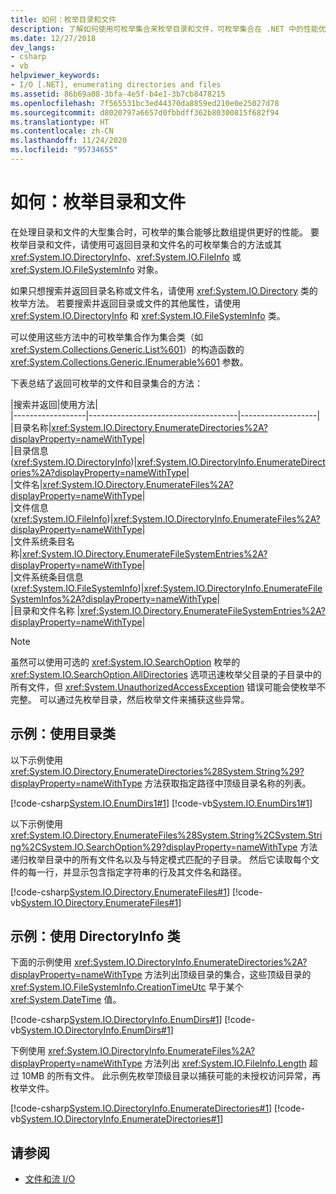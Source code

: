 ```yaml
---
title: 如何：枚举目录和文件
description: 了解如何使用可枚举集合来枚举目录和文件，可枚举集合在 .NET 中的性能优于数组。
ms.date: 12/27/2018
dev_langs:
- csharp
- vb
helpviewer_keywords:
- I/O [.NET], enumerating directories and files
ms.assetid: 86b69a08-3bfa-4e5f-b4e1-3b7cb8478215
ms.openlocfilehash: 7f565531bc3ed44370da8859ed210e0e25027d78
ms.sourcegitcommit: d8020797a6657d0fbbdff362b80300815f682f94
ms.translationtype: HT
ms.contentlocale: zh-CN
ms.lasthandoff: 11/24/2020
ms.locfileid: "95734655"
---
```

# <a name="how-to-enumerate-directories-and-files"></a>如何：枚举目录和文件

在处理目录和文件的大型集合时，可枚举的集合能够比数组提供更好的性能。 要枚举目录和文件，请使用可返回目录和文件名的可枚举集合的方法或其 <xref:System.IO.DirectoryInfo>、<xref:System.IO.FileInfo> 或 <xref:System.IO.FileSystemInfo> 对象。  
  
如果只想搜索并返回目录名称或文件名，请使用 <xref:System.IO.Directory> 类的枚举方法。 若要搜索并返回目录或文件的其他属性，请使用 <xref:System.IO.DirectoryInfo> 和 <xref:System.IO.FileSystemInfo> 类。  
  
可以使用这些方法中的可枚举集合作为集合类（如 <xref:System.Collections.Generic.List%601>）的构造函数的 <xref:System.Collections.Generic.IEnumerable%601> 参数。  
  
下表总结了返回可枚举的文件和目录集合的方法：  
  
|搜索并返回|使用方法|  
|------------------|-------------------------------------|-------------------|  
|目录名称|<xref:System.IO.Directory.EnumerateDirectories%2A?displayProperty=nameWithType>|  
|目录信息 (<xref:System.IO.DirectoryInfo>)|<xref:System.IO.DirectoryInfo.EnumerateDirectories%2A?displayProperty=nameWithType>|  
|文件名|<xref:System.IO.Directory.EnumerateFiles%2A?displayProperty=nameWithType>|  
|文件信息 (<xref:System.IO.FileInfo>)|<xref:System.IO.DirectoryInfo.EnumerateFiles%2A?displayProperty=nameWithType>|  
|文件系统条目名称|<xref:System.IO.Directory.EnumerateFileSystemEntries%2A?displayProperty=nameWithType>|  
|文件系统条目信息 (<xref:System.IO.FileSystemInfo>)|<xref:System.IO.DirectoryInfo.EnumerateFileSystemInfos%2A?displayProperty=nameWithType>|  
|目录和文件名称 |<xref:System.IO.Directory.EnumerateFileSystemEntries%2A?displayProperty=nameWithType>|  

> [!NOTE]
> 虽然可以使用可选的 <xref:System.IO.SearchOption> 枚举的 <xref:System.IO.SearchOption.AllDirectories> 选项迅速枚举父目录的子目录中的所有文件，但 <xref:System.UnauthorizedAccessException> 错误可能会使枚举不完整。 可以通过先枚举目录，然后枚举文件来捕获这些异常。  
  
## <a name="examples-use-the-directory-class"></a>示例：使用目录类  
  
以下示例使用 <xref:System.IO.Directory.EnumerateDirectories%28System.String%29?displayProperty=nameWithType> 方法获取指定路径中顶级目录名称的列表。  

[!code-csharp[System.IO.EnumDirs1#1](../../../samples/snippets/csharp/VS_Snippets_CLR_System/system.io.enumdirs1/cs/program.cs#1)]
[!code-vb[System.IO.EnumDirs1#1](../../../samples/snippets/visualbasic/VS_Snippets_CLR_System/system.io.enumdirs1/vb/program.vb#1)]  

以下示例使用 <xref:System.IO.Directory.EnumerateFiles%28System.String%2CSystem.String%2CSystem.IO.SearchOption%29?displayProperty=nameWithType> 方法递归枚举目录中的所有文件名以及与特定模式匹配的子目录。 然后它读取每个文件的每一行，并显示包含指定字符串的行及其文件名和路径。

[!code-csharp[System.IO.Directory.EnumerateFiles#1](../../../samples/snippets/csharp/VS_Snippets_CLR_System/system.io.directory.enumeratefiles/cs/program.cs#1)]
[!code-vb[System.IO.Directory.EnumerateFiles#1](../../../samples/snippets/visualbasic/VS_Snippets_CLR_System/system.io.directory.enumeratefiles/vb/program.vb#1)]  
  
## <a name="examples-use-the-directoryinfo-class"></a>示例：使用 DirectoryInfo 类  
  
下面的示例使用 <xref:System.IO.DirectoryInfo.EnumerateDirectories%2A?displayProperty=nameWithType> 方法列出顶级目录的集合，这些顶级目录的 <xref:System.IO.FileSystemInfo.CreationTimeUtc> 早于某个 <xref:System.DateTime> 值。  

[!code-csharp[System.IO.DirectoryInfo.EnumDirs#1](../../../samples/snippets/csharp/VS_Snippets_CLR_System/system.io.directoryinfo.enumdirs/cs/program.cs)]
[!code-vb[System.IO.DirectoryInfo.EnumDirs#1](../../../samples/snippets/visualbasic/VS_Snippets_CLR_System/system.io.directoryinfo.enumdirs/vb/module1.vb)]  
  
下例使用 <xref:System.IO.DirectoryInfo.EnumerateFiles%2A?displayProperty=nameWithType> 方法列出 <xref:System.IO.FileInfo.Length> 超过 10MB 的所有文件。 此示例先枚举顶级目录以捕获可能的未授权访问异常，再枚举文件。  

[!code-csharp[System.IO.DirectoryInfo.EnumerateDirectories#1](../../../samples/snippets/csharp/VS_Snippets_CLR_System/system.io.directoryinfo.enumeratedirectories/cs/program.cs#1)]
[!code-vb[System.IO.DirectoryInfo.EnumerateDirectories#1](../../../samples/snippets/visualbasic/VS_Snippets_CLR_System/system.io.directoryinfo.enumeratedirectories/vb/program.vb#1)]  
  
## <a name="see-also"></a>请参阅

- [文件和流 I/O](index.md)
